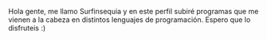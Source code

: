Hola gente, me llamo Surfinsequia y en este perfil subiré programas que me vienen a la cabeza en distintos lenguajes de programación. 
Espero que lo disfruteis :)
